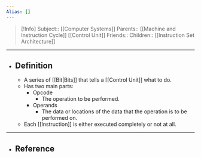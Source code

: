 ```yaml
---
Alias: []
---
```

> [!Info]
> Subject:: [[Computer Systems]]
> Parents:: [[Machine and Instruction Cycle]] [[Control Unit]]
> Friends:: 
> Children:: [[Instruction Set Architecture]]
---
- ## Definition
	- A series of [[Bit|Bits]] that tells a [[Control Unit]] what to do.
	- Has two main parts:
		- Opcode
			- The operation to be performed.
		- Operands
			- The data or locations of the data that the operation is to be performed on.
	- Each [[Instruction]] is either executed completely or not at all.
---
- ## Reference
